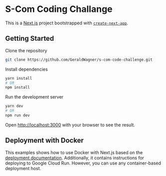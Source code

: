 # S-Com Coding Challange

This is a [Next.js](https://nextjs.org/) project bootstrapped with [`create-next-app`](https://github.com/vercel/next.js/tree/canary/packages/create-next-app).

## Getting Started

Clone the repository

```bash
git clone https://github.com/GeraldWagner/s-com-code-challenge.git
```

Install dependencies

```bash
yarn install
# OR 
npm install
```

Run the development server

```bash
yarn dev
# OR 
npm run dev
```

Open [http://localhost:3000](http://localhost:3000) with your browser to see the result.

## Deployment with Docker

This examples shows how to use Docker with Next.js based on the [deployment documentation](https://nextjs.org/docs/deployment#docker-image). Additionally, it contains instructions for deploying to Google Cloud Run. However, you can use any container-based deployment host.

